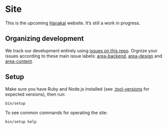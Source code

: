 # Site

This is the upcoming [Hanakai](https://hanakai.org) website. It’s still a work in progress.

## Organizing development

We track our development entirely using [issues on this repo](https://github.com/hanakai-rb/site/issues). Orgnize your issues according to these main issue labels: [area-backend][backend-label], [area-design][design-label] and [area-content][content-label].

[backend-label]: https://github.com/hanakai-rb/site/issues?q=state%3Aopen%20label%3Aarea-backend
[design-label]: https://github.com/hanakai-rb/site/issues?q=state%3Aopen%20label%3Aarea-content
[content-label]: https://github.com/hanakai-rb/site/issues?q=state%3Aopen%20label%3Aarea-design

## Setup

Make sure you have Ruby and Node.js installed (see [.tool-versions](.tool-versions) for expected versions), then run:

```
bin/setup
```

To see common commands for operating the site:

```
bin/setup help
```
